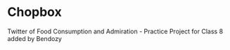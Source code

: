 # Chopbox
Twitter of Food Consumption and Admiration - Practice Project for Class 8
added by Bendozy
